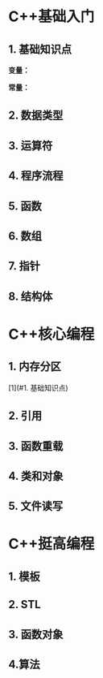 # C++基础入门

## 1. 基础知识点

**变量：**

**常量：**

## 2. 数据类型



## 3. 运算符





## 4. 程序流程



## 5. 函数

 

## 6. 数组



## 7. 指针



## 8. 结构体





# C++核心编程

## 1. 内存分区

[1](#1. 基础知识点)



## 2. 引用



## 3. 函数重载



## 4. 类和对象



## 5. 文件读写



# C++挺高编程

## 1. 模板







## 2. STL



## 3. 函数对象





## 4.算法